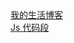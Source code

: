 
<!doctype html>
<html lang="en">
<head>
    <meta charset="UTF-8">
    <title>田超学前端</title>
</head>
<body>
<a href="http://tianchao.duapp.com/">我的生活博客</a><br/>
<a href="https://github.com/tianchoy/blog/issues/1">Js 代码段</a>
</body>
</html>
